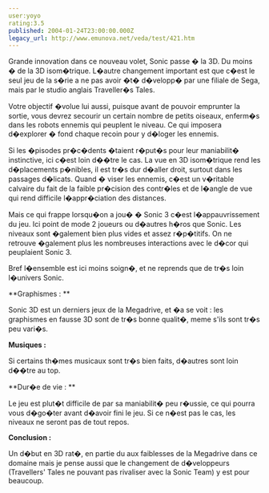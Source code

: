 ```yaml
---
user:yoyo
rating:3.5
published: 2004-01-24T23:00:00.000Z
legacy_url: http://www.emunova.net/veda/test/421.htm
---
```

Grande innovation dans ce nouveau volet, Sonic passe � la 3D. Du moins � de la 3D isom�trique. L�autre changement important est que c�est le seul jeu de la s�rie a ne pas avoir �t� d�velopp� par une filiale de Sega, mais par le studio anglais Traveller�s Tales.   

  

  

  

Votre objectif �volue lui aussi, puisque avant de pouvoir emprunter la sortie, vous devrez secourir un certain nombre de petits oiseaux, enferm�s dans les robots ennemis qui peuplent le niveau. Ce qui imposera d�explorer � fond chaque recoin pour y d�loger les ennemis.   

  

  

  

Si les �pisodes pr�c�dents �taient r�put�s pour leur maniabilit� instinctive, ici c�est loin d��tre le cas. La vue en 3D isom�trique rend les d�placements p�nibles, il est tr�s dur d�aller droit, surtout dans les passages d�licats. Quand � viser les ennemis, c�est un v�ritable calvaire du fait de la faible pr�cision des contr�les et de l�angle de vue qui rend difficile l�appr�ciation des distances.   

  

  

  

Mais ce qui frappe lorsqu�on a jou� � Sonic 3 c�est l�appauvrissement du jeu. Ici point de mode 2 joueurs ou d�autres h�ros que Sonic. Les niveaux sont �galement bien plus vides et assez r�p�titifs. On ne retrouve �galement plus les nombreuses interactions avec le d�cor qui peuplaient Sonic 3\.  

  

Bref l�ensemble est ici moins soign�, et ne reprends que de tr�s loin l�univers Sonic.  

  

  

  

**Graphismes : **  

  

Sonic 3D est un derniers jeux de la Megadrive, et �a se voit : les graphismes en fausse 3D sont de tr�s bonne qualit�, meme s'ils sont tr�s peu vari�s.   

  

  

  

**Musiques :**  

  

Si certains th�mes musicaux sont tr�s bien faits, d�autres sont loin d��tre au top.  

  

  

  

**Dur�e de vie : **  

  

Le jeu est plut�t difficile de par sa maniabilit� peu r�ussie, ce qui pourra vous d�go�ter avant d�avoir fini le jeu. Si ce n�est pas le cas, les niveaux ne seront pas de tout repos.  

  

  

  

**Conclusion :**  

  

  

  

Un d�but en 3D rat�, en partie du aux faiblesses de la Megadrive dans ce domaine mais je pense aussi que le changement de d�veloppeurs (Travellers' Tales ne pouvant pas rivaliser avec la Sonic Team) y est pour beaucoup.